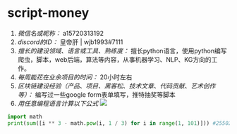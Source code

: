 # script-money

1. *微信名或昵称：* a15720313192
2. *discord的ID：* 皇帝肝 | wjb1993#7111
3. *擅长的建设领域、语言或工具、熟练度：* 擅长python语言，使用python编写爬虫，脚本，web后端，算法等内容，从事机器学习、NLP、KG方向的工作。
4. *每周能花在业余项目的时间：* 20小时左右
5. *区块链建设经验（产品、项目、黑客松、技术文章、代码贡献、艺术创作等）：* 编写过一些google form表单填写，推特抽奖等脚本
6. *用任意编程语言计算以下公式*
![](https://latex.codecogs.com/svg.image?\sum_{n=1}^{100}\left&space;(n^{3}-\sqrt[3]{n}&space;\right&space;))

```Python
import math
print(sum([i ** 3 - math.pow(i, 1 / 3) for i in range(1, 101)])) #25502149.836096782
```
